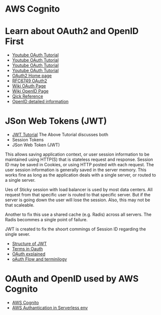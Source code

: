 # AWS Cognito

# Learn about OAuth2 and OpenID First
* [Youtube OAuth Tutorial](https://www.youtube.com/watch?v=996OiexHze0)
* [Youtube OAuth Tutorial](https://www.youtube.com/watch?v=lwaudf2h8FY)
* [Youtube OAuth Tutorial](https://www.youtube.com/watch?v=BdKmZ7mPNns)
* [Youtube OAuth Tutorial](https://www.youtube.com/watch?v=GyCL8AJUhww)
* [OAuth2 Home page](https://oauth.net/2/)
* [RFC6749 OAuth2](https://tools.ietf.org/html/rfc6749)
* [Wiki OAuth Page](https://en.wikipedia.org/wiki/OAuth)
* [Wiki OpenID Page](https://en.wikipedia.org/wiki/OpenID)
* [Qick Reference](https://medium.com/@robert.broeckelmann/saml2-vs-jwt-understanding-oauth2-4abde9e7ec8b)
* [OpenID detailed information](https://openid.net/connect/)

# JSon Web Tokens (JWT)

* [JWT Tutorial](https://www.youtube.com/watch?v=soGRyl9ztjI)
The Above Tutorial discusses both
* Session Tokens
* JSon Web Token (JWT)

This allows saving application context, or user session information to be maintained using HTTP(S) that is stateless request and response. Session ID may be saved in Cookies, or using HTTP posted with each request. The user session information is generally saved in the server memory. This works fine as long as the application deals with a single server, or routed to a single server.

Ues of Sticky session with load balancer is used by most data centers. All request from that specific user is routed to that specific server. But if the server is going down the user will lose the session. Also, this may not be that scaleable.

Another to fix this use a shared cache (e.g. Radis) across all servers. The Radis becommes a single point of failure.

JWT is created to fix the shoort commings of Session ID regarding the single sever.

* [Structure of JWT](https://www.youtube.com/watch?v=_XbXkVdoG_0)
* [Terms in Oauth](https://www.youtube.com/watch?v=3pZ3Nh8tgTE)
* [OAuth explained](https://www.youtube.com/watch?v=t4-416mg6iU)
* [oAuth Flow and terminilogy](https://www.youtube.com/watch?v=3pZ3Nh8tgTE)

# OAuth and OpenID used by AWS Cognito

* [AWS Cognito](https://www.youtube.com/watch?v=OAR4ZHP8DEg)
* [AWS  Authantication in Serverless env](https://www.youtube.com/watch?v=VZqG7HjT2AQ)
